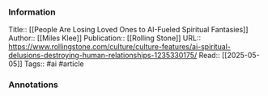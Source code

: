
### Information
Title:: [[People Are Losing Loved Ones to AI-Fueled Spiritual Fantasies]]
Author:: [[Miles Klee]]
Publication:: [[Rolling Stone]]
URL:: https://www.rollingstone.com/culture/culture-features/ai-spiritual-delusions-destroying-human-relationships-1235330175/
Read:: [[2025-05-05]]
Tags:: #ai 
#article

### Annotations
